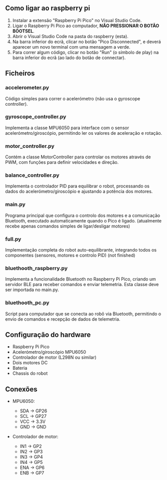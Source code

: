 ## Como ligar ao raspberry pi
1. Instalar a extensão "Raspberry Pi Pico" no Visual Studio Code.
2. Ligar o Raspberry Pi Pico ao computador, __NÃO PRESSIONAR O BOTÃO BOOTSEL__.
3. Abrir o Visual Studio Code na pasta do raspberry (esta).
4. Na barra inferior do ecrã, clicar no botão "Pico Disconnected", e deverá aparecer um novo terminal com uma mensagem a verde.
5. Para correr algum código, clicar no botão "Run" (o símbolo de play) na barra inferior do ecrã (ao lado do botão de connectar).

## Ficheiros
### accelerometer.py
Código simples para correr o acelerómetro (não usa o gyroscope controller).

### gyroscope_controller.py
Implementa a classe MPU6050 para interface com o sensor acelerómetro/giroscópio, permitindo ler os valores de aceleração e rotação.

### motor_controller.py
Contém a classe MotorController para controlar os motores através de PWM, com funções para definir velocidades e direção.

### balance_controller.py
Implementa o controlador PID para equilibrar o robot, processando os dados do acelerómetro/giroscópio e ajustando a potência dos motores.

### main.py
Programa principal que configura o controlo dos motores e a comunicação Bluetooth, executado automaticamente quando o Pico é ligado. (atualmente recebe apenas comandos simples de ligar/desligar motores)

### full.py
Implementação completa do robot auto-equilibrante, integrando todos os componentes (sensores, motores e controlo PID) (not finished)

### bluethooth_raspberry.py
Implementa a funcionalidade Bluetooth no Raspberry Pi Pico, criando um servidor BLE para receber comandos e enviar telemetria. Esta classe deve ser importada no main.py.

### bluethooth_pc.py
Script para computador que se conecta ao robô via Bluetooth, permitindo o envio de comandos e recepção de dados de telemetria.


## Configuração do hardware
- Raspberry Pi Pico
- Acelerómetro/giroscópio MPU6050
- Controlador de motor (L298N ou similar)
- Dois motores DC
- Bateria
- Chassis do robot

## Conexões
- MPU6050:
  - SDA → GP26
  - SCL → GP27
  - VCC → 3.3V
  - GND → GND

- Controlador de motor:
  - IN1 → GP2
  - IN2 → GP3
  - IN3 → GP4
  - IN4 → GP5
  - ENA → GP6
  - ENB → GP7